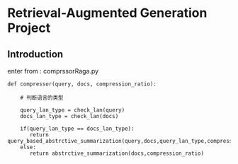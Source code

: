 # Retrieval-Augmented Generation Project

## Introduction

enter from : comprssorRaga.py
```
def compressor(query, docs, compression_ratio):
    
    # 判断语言的类型
    
    query_lan_type = check_lan(query)
    docs_lan_type = check_lan(docs)
    
    if(query_lan_type == docs_lan_type):
       return query_based_abstrctive_summarization(query,docs,query_lan_type,compression_ratio)
    else:
       return abstrctive_summarization(docs,compression_ratio)
```
